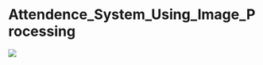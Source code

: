 # Attendence_System_Using_Image_Processing

<!-- Copy-paste in your Readme.md file -->

<a href = "https://github.com/AnkeshNaik/Attendence_System_Using_Image_Processing/tree/master">

  <img src = "https://contrib.rocks/image?repo = AnkeshNaik/Attendence_System_Using_Image_Processing"/>

</a>
